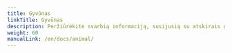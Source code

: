 ```yaml
---
title: Gyvūnas
linkTitle: Gyvūnas
description: Peržiūrėkite svarbią informaciją, susijusią su atskirais gyvūnais
weight: 60
manualLink: /en/docs/animal/
---
```

<script>
  window.location.href = "/en/docs/animal/";
</script>
